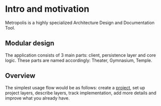 # Intro and motivation
Metropolis is a highly specialized Architecture Design and Documentation Tool.

## Modular design
The application consists of 3 main parts: client, persistence layer and core logic. These parts are named accordingly: Theater, Gymnasium, Temple.

## Overview
The simplest usage flow would be as follows: create a [project](./projects.md), set up project layers, describe layers, track implementation, add more details and improve what you already have.
